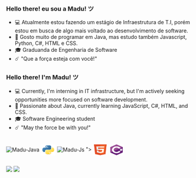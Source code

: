 ### Hello there! eu sou a Madu! ツ

- 💻 Atualmente estou fazendo um estágio de Infraestrutura de T.I, porém estou em busca de algo mais voltado ao desenvolvimento de software.
- 👾 Gosto muito de programar em Java, mas estudo também Javascript, Python, C#, HTML e CSS. 
- 🎓 Graduanda de Engenharia de Software
- ☄️ "Que a força esteja com você!"

### Hello there! I'm Madu! ツ
- 💻 Currently, I'm interning in IT infrastructure, but I'm actively seeking opportunities more focused on software development.
- 👾 Passionate about Java, currently learning JavaScript, C#, HTML, and CSS.
- 🎓 Software Engineering student
- ☄️ "May the force be with you!"

<div style="display: inline_block"><br>
  <img align="center" alt="Madu-Java" height="30" width="40" 
            <img src="https://cdn.jsdelivr.net/gh/devicons/devicon@latest/icons/java/java-original.svg" />
    <img align="center" alt="Madu-Python" height="30" width="40" src="https://raw.githubusercontent.com/devicons/devicon/master/icons/python/python-original.svg">
  <img align="center" alt="Madu-Js" height="30" width="40" src="<svg xmlns="http://www.w3.org/2000/svg" x="0px" y="0px" width="100" height="100" viewBox="0 0 50 50">
<path d="M 43.335938 4 L 6.667969 4 C 5.195313 4 4 5.195313 4 6.667969 L 4 43.332031 C 4 44.804688 5.195313 46 6.667969 46 L 43.332031 46 C 44.804688 46 46 44.804688 46 43.335938 L 46 6.667969 C 46 5.195313 44.804688 4 43.335938 4 Z M 27 36.183594 C 27 40.179688 24.65625 42 21.234375 42 C 18.140625 42 15.910156 39.925781 15 38 L 18.144531 36.097656 C 18.75 37.171875 19.671875 38 21 38 C 22.269531 38 23 37.503906 23 35.574219 L 23 23 L 27 23 Z M 35.675781 42 C 32.132813 42 30.121094 40.214844 29 38 L 32 36 C 32.816406 37.335938 33.707031 38.613281 35.589844 38.613281 C 37.171875 38.613281 38 37.824219 38 36.730469 C 38 35.425781 37.140625 34.960938 35.402344 34.199219 L 34.449219 33.789063 C 31.695313 32.617188 29.863281 31.148438 29.863281 28.039063 C 29.863281 25.179688 32.046875 23 35.453125 23 C 37.878906 23 39.621094 23.84375 40.878906 26.054688 L 37.910156 27.964844 C 37.253906 26.789063 36.550781 26.328125 35.453125 26.328125 C 34.335938 26.328125 33.628906 27.039063 33.628906 27.964844 C 33.628906 29.109375 34.335938 29.570313 35.972656 30.28125 L 36.925781 30.691406 C 40.171875 32.078125 42 33.496094 42 36.683594 C 42 40.117188 39.300781 42 35.675781 42 Z"></path>
</svg>">
  <img align="center" alt="Madu-HTML" height="30" width="40" src="https://raw.githubusercontent.com/devicons/devicon/master/icons/html5/html5-original.svg">
  <img align="center" alt="Madu-Csharp" height="30" width="40" src="https://raw.githubusercontent.com/devicons/devicon/master/icons/csharp/csharp-original.svg">
</div>
  
  ##
 
<div> 
  <a href = "mailto:softwaremadu@gmail.com"><img src="https://img.shields.io/badge/-Gmail-%23333?style=for-the-badge&logo=gmail&logoColor=white" target="_blank"></a>
  <a href="https://www.linkedin.com/in/maria-eduarda-viana-bb271723a" target="_blank"><img src="https://img.shields.io/badge/-LinkedIn-%230077B5?style=for-the-badge&logo=linkedin&logoColor=white" target="_blank"></a> 

  
</div>
